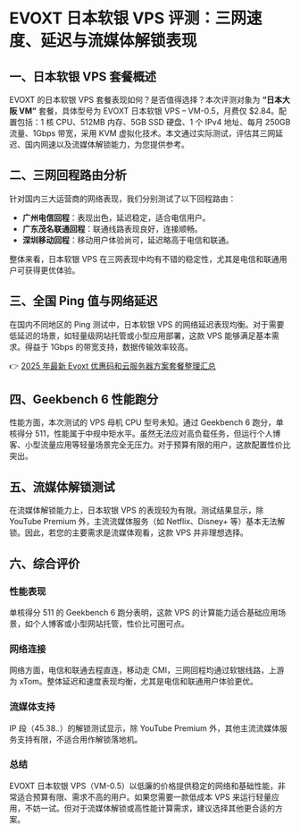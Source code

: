 # EVOXT 日本软银 VPS 评测：三网速度、延迟与流媒体解锁表现

## 一、日本软银 VPS 套餐概述

EVOXT 的日本软银 VPS 套餐表现如何？是否值得选择？本次评测对象为 **“日本大阪 VM”** 套餐，具体型号为 EVOXT 日本软银 VPS – VM-0.5，月费仅 $2.84。配置包括：1 核 CPU、512MB 内存、5GB SSD 硬盘、1 个 IPv4 地址、每月 250GB 流量、1Gbps 带宽，采用 KVM 虚拟化技术。本文通过实际测试，评估其三网延迟、国内网速以及流媒体解锁能力，为您提供参考。

## 二、三网回程路由分析

针对国内三大运营商的网络表现，我们分别测试了以下回程路由：

- **广州电信回程**：表现出色，延迟稳定，适合电信用户。
- **广东茂名联通回程**：联通线路表现良好，连接顺畅。
- **深圳移动回程**：移动用户体验尚可，延迟略高于电信和联通。

整体来看，日本软银 VPS 在三网表现中均有不错的稳定性，尤其是电信和联通用户可获得更优体验。

## 三、全国 Ping 值与网络延迟

在国内不同地区的 Ping 测试中，日本软银 VPS 的网络延迟表现均衡。对于需要低延迟的场景，如轻量级网站托管或小型应用部署，这款 VPS 能够满足基本需求。得益于 1Gbps 的带宽支持，数据传输效率较高。

👉 [2025 年最新 Evoxt 优惠码和云服务器方案套餐整理汇总](https://bit.ly/evoxt)

## 四、Geekbench 6 性能跑分

性能方面，本次测试的 VPS 母机 CPU 型号未知。通过 Geekbench 6 跑分，单核得分 511，性能属于中规中矩水平。虽然无法应对高负载任务，但运行个人博客、小型流量应用等轻量场景完全无压力。对于预算有限的用户，这款配置性价比突出。

## 五、流媒体解锁测试

在流媒体解锁能力上，日本软银 VPS 的表现较为有限。测试结果显示，除 YouTube Premium 外，主流流媒体服务（如 Netflix、Disney+ 等）基本无法解锁。因此，若您的主要需求是流媒体观看，这款 VPS 并非理想选择。

## 六、综合评价

### 性能表现
单核得分 511 的 Geekbench 6 跑分表明，这款 VPS 的计算能力适合基础应用场景，如个人博客或小型网站托管，性价比可圈可点。

### 网络连接
网络方面，电信和联通去程直连，移动走 CMI，三网回程均通过软银线路，上游为 xTom。整体延迟和速度表现均衡，尤其是电信和联通用户体验更优。

### 流媒体支持
IP 段（45.38.*.*）的解锁测试显示，除 YouTube Premium 外，其他主流流媒体服务支持有限，不适合用作解锁落地机。

### 总结
EVOXT 日本软银 VPS（VM-0.5）以低廉的价格提供稳定的网络和基础性能，非常适合预算有限、需求不高的用户。如果您需要一款低成本 VPS 来运行轻量应用，不妨一试。但对于流媒体解锁或高性能计算需求，建议选择其他更合适的方案。